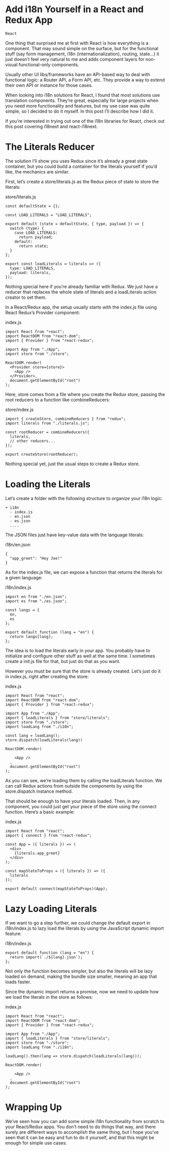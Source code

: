 # Add i18n Yourself in a React and Redux App

```React```

One thing that surprised me at first with React is how everything is a component. That may sound simple on the surface, but for the functional stuff (say form management, i18n (internationalization), routing, state…) it just doesn’t feel very natural to me and adds component layers for non-visual functional-only components.


Usually other UI libs/frameworks have an API-based way to deal with functional logic: a Router API, a Form API, etc. They provide a way to extend their own API or instance for those cases.


When looking into i18n solutions for React, I found that most solutions use translation components. They’re great, especially for large projects when you need more functionality and features, but my use case was quite simple, so I decided to do it myself. In this post I’ll describe how I did it.



If you’re interested in trying out one of the i18n libraries for React, check out this post covering i18next and react-i18next.

# The Literals Reducer


The solution I’ll show you uses Redux since it’s already a great state container, but you could build a container for the literals yourself if you’d like, the mechanics are similar.


First, let’s create a store/literals.js as the Redux piece of state to store the literals:


store/literals.js
```
const defaultState = {};

const LOAD_LITERALS = "LOAD_LITERALS";

export default (state = defaultState, { type, payload }) => {
  switch (type) {
    case LOAD_LITERALS:
      return payload;
    default:
      return state;
  }
};

export const loadLiterals = literals => ({
  type: LOAD_LITERALS,
  payload: literals,
});

```


Nothing special here if you’re already familiar with Redux. We just have a reducer that replaces the whole state of literals and a loadLiterals action creator to set them.



In a React/Redux app, the setup usually starts with the index.js file using React Redux’s Provider component:


index.js
```
import React from "react";
import ReactDOM from "react-dom";
import { Provider } from "react-redux";

import App from "./App";
import store from "./store";

ReactDOM.render(
  <Provider store={store}>
    <App />
  </Provider>,
  document.getElementById("root")
);

```


Here, store comes from a file where you create the Redux store, passing the root reducers to a function like combineReducers:


store/index.js
```
import { createStore, combineReducers } from "redux";
import literals from "./literals.js";

const rootReducer = combineReducers({
  literals,
  // other reducers...
});

export createStore(rootReducer);

```


Nothing special yet, just the usual steps to create a Redux store.


# Loading the Literals


Let’s create a folder with the following structure to organize your i18n logic:


```
+ i18n
  - index.js
  - en.json
  - es.json
  ....

```


The JSON files just have key-value data with the language literals:


i18n/en.json
```
{
  "app_greet": "Hey Joe!"
}

```


As for the index.js file, we can expose a function that returns the literals for a given language:


i18n/index.js
```
import en from "./en.json";
import es from "./es.json";

const langs = {
  en,
  es
};

export default function (lang = "en") {
  return langs[lang];
};

```


The idea is to load the literals early in your app. You probably have to initialize and configure other stuff as well at the same time. I sometimes create a init.js file for that, but just do that as you want.


However you must be sure that the store is already created. Let’s just do it in index.js, right after creating the store:


index.js
```
import React from "react";
import ReactDOM from "react-dom";
import { Provider } from "react-redux";

import App from "./App";
import { loadLiterals } from "store/literals";
import store from "./store";
import loadLang from "./i18n";

const lang = loadLang();
store.dispatch(loadLiterals(lang))

ReactDOM.render(
  
    <App />
  ,
  document.getElementById("root")
);

```


As you can see, we’re loading them by calling the loadLiterals function. We can call Redux actions from outside the components by using the store.dispatch instance method.


That should be enough to have your literals loaded. Then, in any component, you could just get your piece of the store using the connect function. Here’s a basic example:


index.js
```
import React from "react";
import { connect } from "react-redux";

const App = ({ literals }) => (
  <div>
    {literals.app_greet}
  </div>
);

const mapStateToProps = ({ literals }) => ({
  literals
});

export default connect(mapStateToProps)(App);

```


# Lazy Loading Literals


If we want to go a step further, we could change the default export in i18n/index.js to lazy load the literals by using the JavaScript dynamic import feature:


i18n/index.js
```
export default function (lang = "en") {
  return import(`./${lang}.json`);
};

```


Not only the function becomes simpler, but also the literals will be lazy loaded on demand, making the bundle size smaller, meaning an app that loads faster.


Since the dynamic import returns a promise, now we need to update how we load the literals in the store as follows:


index.js
```
import React from "react";
import ReactDOM from "react-dom";
import { Provider } from "react-redux";

import App from "./App";
import { loadLiterals } from "store/literals";
import store from "./store";
import loadLang from "./i18n";

loadLang().then(lang => store.dispatch(loadLiterals(lang)));

ReactDOM.render(
  
    <App />
  ,
  document.getElementById("root")
);

```


# Wrapping Up


We’ve seen how you can add some simple i18n functionality from scratch to your React/Redux apps. You don’t need to do things that way, and there surely are different ways to accomplish the same thing, but I hope you’ve seen that it can be easy and fun to do it yourself, and that this might be enough for simple use cases.


